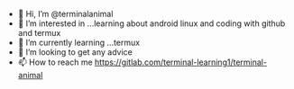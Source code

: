 - 👋 Hi, I’m @terminalanimal
- 👀 I’m interested in ...learning about android linux and coding with github and termux
- 🌱 I’m currently learning ...termux
- 💞️ I’m looking to get any advice
- 📫 How to reach me https://gitlab.com/terminal-learning1/terminal-animal
